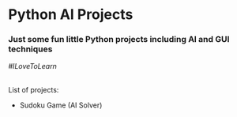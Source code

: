<h1>Python AI Projects</h1>
<h3>Just some fun little Python projects including AI and GUI techniques</h3>
<i>#ILoveToLearn</i>
<br><br>
<p>List of projects:</p>
<ul>
  <li>Sudoku Game (AI Solver)</li>
</ul>
